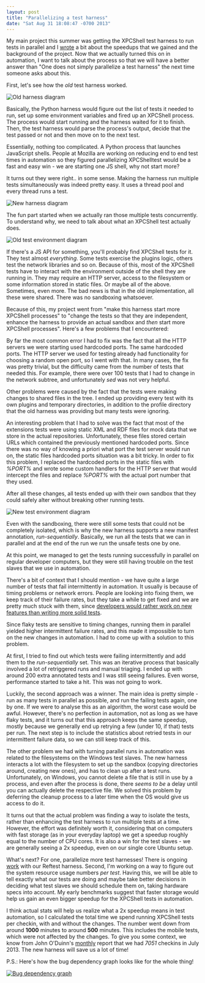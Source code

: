 ```yaml
---
layout: post
title: "Parallelizing a test harness"
date: "Sat Aug 31 18:08:47 -0700 2013"
---
```


My main project this summer was getting the XPCShell test harness to run
tests in parallel and I [wrote](http://www.mihneadb.net/post/run-xpcshell-tests-in-parallel/)
a bit about the speedups that we gained and the background of the project. Now
that we actually turned this on in automation, I want to talk about the
process so that we will have a better answer than "One does not simply parallelize
a test harness" the next time someone asks about this.

First, let's see how the _old_ test harness worked.

<p class="text-center">
<img src="/img/parallelizing-a-test-harness/parxpc4.svg" alt="Old harness diagram">
</p>

Basically, the Python harness would figure out the list of tests it needed to
run, set up some environment variables and fired up an XPCShell process.
The process would start running and the harness waited for it to finish. Then,
the test harness would parse the process's output, decide that the test passed
or not and then move on to the next test.

Essentially, nothing too complicated. A Python process that launches JavaScript
shells. People at Mozilla are working on reducing end to end test times in
automation so they figured parallelizing XPCShelltest would be a fast and easy
win - we are starting one JS shell, why not start more?


It turns out they were right.. in some sense. Making the harness run multiple
tests simultaneously was indeed pretty easy. It uses a thread pool and
every thread runs a test.

<p class="text-center">
<img src="/img/parallelizing-a-test-harness/parxpc3.svg" alt="New harness diagram">
</p>

The fun part started when we
actually ran those multiple tests concurrently. To understand why, we need
to talk about what an XPCShell test actually does.

<p class="text-center">
<img src="/img/parallelizing-a-test-harness/parxpc1.svg" alt="Old test environment diagram">
</p>

If there's a JS API for something, you'll probably find XPCShell tests for it.
They test almost *everything*. Some
tests exercise the plugins logic, others test the network libraries and so on.
Because of this, most of the XPCShell tests have to interact with the environment
outside of the shell they are running in. They may require an HTTP server,
access to the filesystem or some information stored in static files. Or maybe
all of the above. Sometimes, even more. The bad news is that in the old
implementation, all these were shared. There was no sandboxing whatsoever.

Because of this, my project went from "make this harness start more XPCShell
processes" to "change the tests so that they are independent, enhance the
harness to provide an actual sandbox and *then* start more XPCShell processes".
Here's a few problems that I encountered:

By far the most common error I had to fix was the fact that all the HTTP servers
we were starting used hardcoded ports. The same hardcoded ports. The HTTP
server we used for testing already had functionality for choosing a random open
port, so I went with that.
In many cases, the fix was pretty trivial, but the difficulty came from the
number of tests that needed this. For example, there were over 100 tests
that I had to change in the network subtree, and unfortunately _sed_ was
not very helpful.

Other problems were caused by the fact that the tests were making changes to
shared files in the tree. I ended up providing every test with its own
plugins and temporary directories, in addition to the profile directory that
the old harness was providing but many tests were ignoring.

An interesting problem that I had to solve was the fact that most of the extensions
tests were using static XML and RDF files for mock data that we store in
the actual repositories. Unfortunately, these files stored certain URLs
which contained the previously mentioned hardcoded ports. Since there was
no way of knowing a priori what port the test server would run on, the static
files hardcoded ports situation was a bit tricky. In order to fix this problem,
I replaced the hardcoded ports in the static files with _%PORT%_ and wrote some
custom handlers for the HTTP server that would intercept the files and replace
_%PORT%_ with the actual port number that they used.

After all these changes, all tests ended up with their own sandbox that they
could safely alter without breaking other running tests.

<p class="text-center">
<img src="/img/parallelizing-a-test-harness/parxpc2.svg" alt="New test environment diagram">
</p>

Even with the sandboxing, there were still some tests that could not be
completely isolated, which is why the new harness supports a new manifest annotation,
_run-sequentially_. Basically, we run all the tests that we can in parallel
and at the end of the run we run the unsafe tests one by one.

At this point, we managed to get the tests running successfully in parallel on
regular developer computers, but they were still having trouble on the test
slaves that we use in automation.

There's a bit of context that I should mention - we have quite a large number
of tests that fail intermittently in automation. It usually is because of
timing problems or network errors. People are looking into fixing them, we
keep track of their failure rates, but they take a while to get fixed and we
are pretty much stuck with them, since [developers would rather work on new
features than writing more solid tests](http://www.mihneadb.net/post/better-tools-better-products/).

Since flaky tests are sensitive to timing changes, running them in parallel
yielded higher intermittent failure rates, and this made it impossible to
turn on the new changes in automation. I had to come up with a solution to this
problem.

At first, I tried to find out which tests were failing intermittently and add
them to the _run-sequentially_ set. This was an iterative process that basically
involved a lot of retriggered runs and manual triaging. I ended up with around
200 extra annotated tests and I was still seeing failures. Even worse, performance
started to take a hit. This was not going to work.

Luckily, the second approach was a winner. The main idea is pretty simple -
run as many tests in parallel as possible, and run the failing tests again,
one by one. If we were to analyse this as an algorithm, the worst case would
be awful. However, there's no perfection in automation, not as long as we have
flaky tests, and it turns out that this approach keeps the same speedup, mostly
because we generally end up retrying a few (under 10, if that) tests per run. The
next step is to include the statistics about retried tests in our intermittent
failure data, so we can still keep track of this.

The other problem we had with turning parallel runs in automation was related
to the filesystems on the Windows test slaves. The new harness interacts a lot
with the filesystem to set up the sandbox (copying directories around, creating
new ones), and has to clean up after a test runs. Unfortunately, on Windows,
you cannot delete a file that is still in use by a process, and even after the
process is done, there _seems to be_ a delay until you can actually delete
the respective file. We solved this problem by deferring the cleanup process
to a later time when the OS would give us access to do it.

It turns out that the actual problem was finding a way to
isolate the tests, rather than enhancing the test harness to run multiple
tests at a time. However, the effort was definitely worth it, considering that
on computers with fast storage (as in your everyday laptop) we get a speedup
roughly equal to the number of CPU cores. It is also a win for the test slaves -
we are generally seeing a 2x speedup, even on our single core Ubuntu setup.

What's next? For one, parallelize more test harnesses! There is
ongoing [work](https://bugzilla.mozilla.org/show_bug.cgi?id=813742) with our
Reftest harness. Second, I'm working on a way to figure out the system resource
usage numbers _per test_. Having this, we will be able to tell exactly what
our tests are doing and maybe take better decisions in deciding what test slaves
we should schedule them on, taking hardware specs into account. My early
benchmarks suggest that faster storage would help us gain an even
bigger speedup for the XPCShell tests in automation.

I think actual stats will help us realize what a 2x speedup means in test
automation, so
I calculated the total time we spend running XPCShell tests per checkin, with
and without the changes. The
number went down from around **1000** minutes to around **500** minutes. This includes
the mobile tests, which were not affected by the changes. To give you some context,
we know from John O'Duinn's
[monthly](http://oduinn.com/blog/2013/08/05/infrastructure-load-for-july-2013/)
report that we had *7051* checkins in July 2013. The new harness will save
us a lot of time!


P.S.: Here's how the bug dependency graph looks like for the whole thing!

<p class="text-center">
<a href="/img/parallelizing-a-test-harness/deps.png"><img src="/img/parallelizing-a-test-harness/deps.png" alt="Bug dependency graph"></a>
</p>

